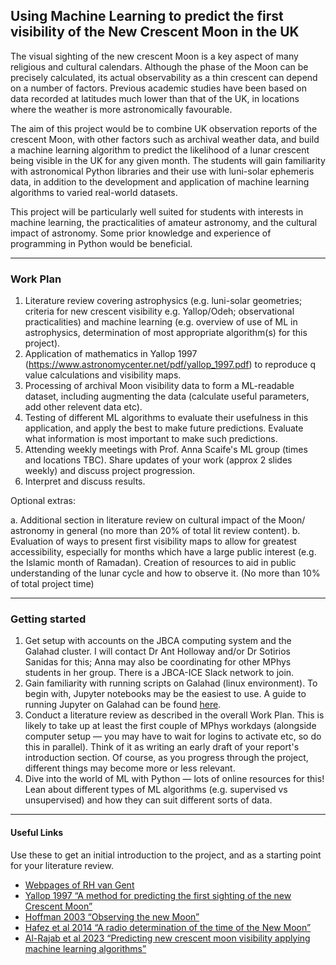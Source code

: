 ## Using Machine Learning to predict the first visibility of the New Crescent Moon in the UK

The visual sighting of the new crescent Moon is a key aspect of many religious and cultural calendars. Although the phase of the Moon can be precisely calculated, its actual observability as a thin crescent can depend on a number of factors. Previous academic studies have been based on data recorded at latitudes much lower than that of the UK, in locations where the weather is more astronomically favourable.

The aim of this project would be to combine UK observation reports of the crescent Moon, with other factors such as archival weather data, and build a machine learning algorithm to predict the likelihood of a lunar crescent being visible in the UK for any given month. The students will gain familiarity with astronomical Python libraries and their use with luni-solar ephemeris data, in addition to the development and application of machine learning algorithms to varied real-world datasets.

This project will be particularly well suited for students with interests in machine learning, the practicalities of amateur astronomy, and the cultural impact of astronomy. Some prior knowledge and experience of programming in Python would be beneficial.

---

### Work Plan

1. Literature review covering astrophysics (e.g. luni-solar geometries; criteria for new crescent visibility e.g. Yallop/Odeh; observational practicalities) and machine learning (e.g. overview of use of ML in astrophysics, determination of most appropriate algorithm(s) for this project). 
2. Application of mathematics in Yallop 1997 (https://www.astronomycenter.net/pdf/yallop_1997.pdf) to reproduce q value calculations and visibility maps. 
3. Processing of archival Moon visibility data to form a ML-readable dataset, including augmenting the data (calculate useful parameters, add other relevent data etc).
4. Testing of different ML algorithms to evaluate their usefulness in this application, and apply the best to make future predictions. Evaluate what information is most important to make such predictions. 
5. Attending weekly meetings with Prof. Anna Scaife's ML group (times and locations TBC). Share updates of your work (approx 2 slides weekly) and discuss project progression.
6. Interpret and discuss results.

Optional extras: 

a. Additional section in literature review on cultural impact of the Moon/ astronomy in general (no more than 20\% of total lit review content).
b. Evaluation of ways to present first visibility maps to allow for greatest accessibility, especially for months which have a large public interest (e.g. the Islamic month of Ramadan). Creation of resources to aid in public understanding of the lunar cycle and how to observe it. (No more than 10\% of total project time)

---

### Getting started 

1. Get setup with accounts on the JBCA computing system and the Galahad cluster. I will contact Dr Ant Holloway and/or Dr Sotirios Sanidas for this; Anna may also be coordinating for other MPhys students in her group. There is a JBCA-ICE Slack network to join. 
2. Gain familiarity with running scripts on Galahad (linux environment). To begin with, Jupyter notebooks may be the easiest to use. A guide to running Jupyter on Galahad can be found [here](https://github.com/zhaotingchen/galahad_guide/blob/main/jupyter_on_galahad.md). 
3. Conduct a literature review as described in the overall Work Plan. This is likely to take up at least the first couple of MPhys workdays (alongside computer setup — you may have to wait for logins to activate etc, so do this in parallel). Think of it as writing an early draft of your report's introduction section. Of course, as you progress through the project, different things may become more or less relevant.
4. Dive into the world of ML with Python — lots of online resources for this! Lean about different types of ML algorithms (e.g. supervised vs unsupervised) and how they can suit different sorts of data.

----

#### Useful Links

Use these to get an initial introduction to the project, and as a starting point for your literature review. 

* [Webpages of RH van Gent](https://webspace.science.uu.nl/~gent0113/islam/islam_lunvis.htm)
* [Yallop 1997 “A method for predicting the first sighting of the new Crescent Moon”](https://www.astronomycenter.net/pdf/yallop_1997.pdf)
* [Hoffman 2003 “Observing the new Moon”](https://academic.oup.com/mnras/article/340/3/1039/1746574)
* [Hafez et al 2014 “A radio determination of the time of the New Moon”](https://academic.oup.com/mnras/article/439/3/2271/1084163)
* [Al-Rajab et al 2023 “Predicting new crescent moon visibility applying machine learning algorithms”](https://www.nature.com/articles/s41598-023-32807-x)
